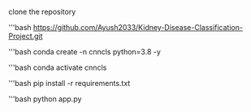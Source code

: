 clone the repository

'''bash
https://github.com/Ayush2033/Kidney-Disease-Classification-Project.git

'''bash
conda create -n cnncls python=3.8 -y

'''bash
conda activate cnncls

'''bash
pip install -r requirements.txt

'''bash
python app.py
